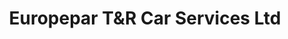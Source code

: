 ---
title: "Europepar T&R Car Services Ltd"
url: /exeter/europepar-tandr-car-services-ltd/
shop: car repair
---